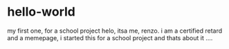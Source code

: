 # hello-world
my first one, for a school project
helo, itsa me, renzo.
i am a certified retard and a memepage, i started this for a school project and thats about it ....
